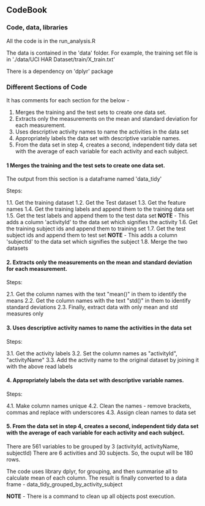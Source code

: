 ## CodeBook

### Code, data, libraries

All the code is in the run_analysis.R

The data is contained in the 'data' folder. 
For example, the training set file is in './data/UCI HAR Dataset/train/X_train.txt'

There is a dependency on 'dplyr' package

### Different Sections of Code

It has comments for each section for the below -

1. Merges the training and the test sets to create one data set.
2. Extracts only the measurements on the mean and standard deviation for each measurement.
3. Uses descriptive activity names to name the activities in the data set
4. Appropriately labels the data set with descriptive variable names.
5. From the data set in step 4, creates a second, independent tidy data set with the average of each variable for each activity and each subject.

#### 1 Merges the training and the test sets to create one data set.

The output from this section is a dataframe named 'data_tidy'

Steps:

1.1. Get the training dataset
1.2. Get the Test dataset
1.3. Get the feature names
1.4. Get the training labels and append them to the training data set
1.5. Get the test labels and append them to the test data set
    **NOTE** - This adds a column 'activityId' to the data set which signifies the activity
1.6. Get the training subject ids and append them to training set
1.7. Get the test subject ids and append them to test set
    **NOTE** - This adds a column 'subjectId' to the data set which signifies the subject
1.8. Merge the two datasets

#### 2. Extracts only the measurements on the mean and standard deviation for each measurement.

Steps:

2.1. Get the column names with the text "mean()" in them to identify the means
2.2. Get the column names with the text "std()" in them to identify standard deviations
2.3. Finally, extract data with only mean and std measures only

#### 3. Uses descriptive activity names to name the activities in the data set

Steps:

3.1. Get the activity labels
3.2. Set the column names as "activityId", "activityName"
3.3. Add the activity name to the original dataset by joining it with the above read labels

#### 4. Appropriately labels the data set with descriptive variable names.

Steps:

4.1. Make column names unique
4.2. Clean the names - remove brackets, commas and replace with underscores
4.3. Assign clean names to data set

#### 5. From the data set in step 4, creates a second, independent tidy data set with the average of each variable for each activity and each subject.

There are 561 variables to be grouped by 3 (activityId, activityName, subjectId)
There are 6 activities and 30 subjects. So, the ouput will be 180 rows.

The code uses library dplyr, for grouping, and then summarise all to calculate mean of each column.
The result is finally converted to a data frame - data_tidy_grouped_by_activity_subject


**NOTE** - There is a command to clean up all objects post execution.




